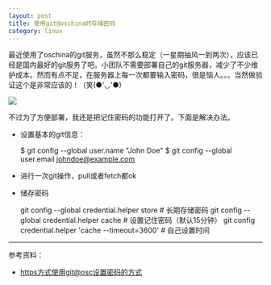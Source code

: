 ```yaml
---
layout: post
title: 使用git@oschina时存储密码
category: linux
---
```


最近使用了oschina的git服务，虽然不那么稳定（一星期抽风一到两次），应该已经是国内最好的git服务了吧。小团队不需要部署自己的git服务器，减少了不少维护成本。然而有点不足，在服务器上每一次都要输入密码，很是恼人。。。当然做验证这个是非常应该的！（笑(●'◡'●) 

![](http://7vigrt.com1.z0.glb.clouddn.com/QQ%E6%88%AA%E5%9B%BE20160621231034.png)

不过为了方便部署，我还是把记住密码的功能打开了。下面是解决办法。

* 设置基本的git信息：


	$ git config --global user.name "John Doe"
	$ git config --global user.email johndoe@example.com

* 进行一次git操作，pull或者fetch都ok
* 储存密码


	git config --global credential.helper store # 长期存储密码
	git config --global credential.helper cache # 设置记住密码（默认15分钟）
	git config credential.helper 'cache --timeout=3600' # 自己设置时间



---

参考资料：

* [https方式使用git@osc设置密码的方式](http://zqscm.qiniucdn.com/data/20141215095738/index.html)